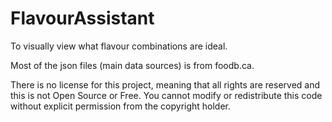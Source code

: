 # FlavourAssistant
To visually view what flavour combinations are ideal.

Most of the json files (main data sources) is from foodb.ca.


There is no license for this project, meaning that all rights are reserved and this is not Open Source or Free. You cannot modify or redistribute this code without explicit permission from the copyright holder.

